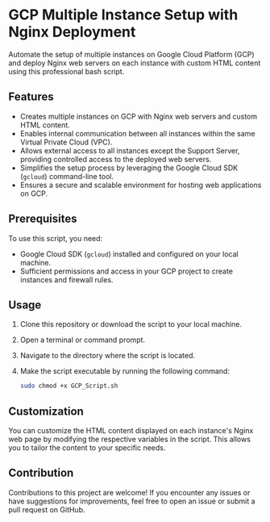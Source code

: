 # GCP Multiple Instance Setup with Nginx Deployment

Automate the setup of multiple instances on Google Cloud Platform (GCP) and deploy Nginx web servers on each instance with custom HTML content using this professional bash script.

## Features

- Creates multiple instances on GCP with Nginx web servers and custom HTML content.
- Enables internal communication between all instances within the same Virtual Private Cloud (VPC).
- Allows external access to all instances except the Support Server, providing controlled access to the deployed web servers.
- Simplifies the setup process by leveraging the Google Cloud SDK (`gcloud`) command-line tool.
- Ensures a secure and scalable environment for hosting web applications on GCP.

## Prerequisites

To use this script, you need:

- Google Cloud SDK (`gcloud`) installed and configured on your local machine.
- Sufficient permissions and access in your GCP project to create instances and firewall rules.

## Usage

1. Clone this repository or download the script to your local machine.
2. Open a terminal or command prompt.
3. Navigate to the directory where the script is located.
4. Make the script executable by running the following command:

   ```bash
   sudo chmod +x GCP_Script.sh

## Customization
You can customize the HTML content displayed on each instance's Nginx web page by modifying the respective variables in the script. This allows you to tailor the content to your specific needs.

## Contribution
Contributions to this project are welcome! If you encounter any issues or have suggestions for improvements, feel free to open an issue or submit a pull request on GitHub.

